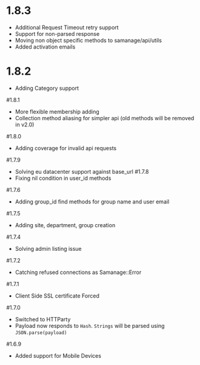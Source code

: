 # 1.8.3 
- Additional Request Timeout retry support
- Support for non-parsed response
- Moving non object specific methods to samanage/api/utils
- Added activation emails

# 1.8.2
- Adding Category support

#1.8.1
- More flexible membership adding
- Collection method aliasing for simpler api (old methods will be removed in v2.0)

#1.8.0
- Adding coverage for invalid api requests

#1.7.9
- Solving eu datacenter support against base_url
#1.7.8
- Fixing nil condition in user_id methods

#1.7.6
- Adding group_id find methods for group name and user email

#1.7.5
- Adding site, department, group creation

#1.7.4
- Solving admin listing issue

#1.7.2
- Catching refused connections as Samanage::Error

#1.7.1
- Client Side SSL certificate Forced

#1.7.0
- Switched to HTTParty
- Payload now responds to `Hash`. `Strings` will be parsed using `JSON.parse(payload)`

#1.6.9
- Added support for Mobile Devices